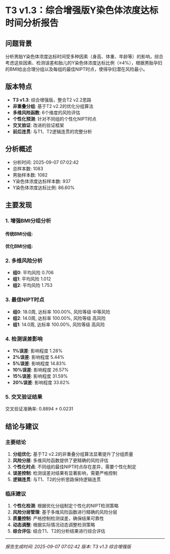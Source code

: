 
# T3 v1.3：综合增强版Y染色体浓度达标时间分析报告

## 问题背景
分析男胎Y染色体浓度达标时间受多种因素（身高、体重、年龄等）的影响，综合考虑这些因素、检测误差和胎儿的Y染色体浓度达标比例（≥4%），根据男胎孕妇的BMI给出合理分组以及每组的最佳NIPT时点，使得孕妇潜在风险最小。

## 版本特点
- **T3 v1.3**: 综合增强版，整合T2 v2.2思路
- **非重叠分组**: 基于T2 v2.2的优化分组算法
- **多维风险函数**: 6个维度的风险评估
- **个性化预测**: 针对不同组的个性化NIPT时点
- **交叉验证**: 改进的验证框架
- **前后连贯**: 与T1、T2逻辑连贯的完整分析

## 分析概述
- 分析时间: 2025-09-07 07:02:42
- 总样本数: 1083
- 男胎样本数: 1082
- Y染色体浓度达标样本数: 937
- Y染色体浓度达标比例: 86.60%

## 主要发现

### 1. 增强BMI分组分析
#### 传统BMI分组:

#### 优化BMI分组:

### 2. 多维风险分析
- **组0**: 平均风险 0.706
- **组1**: 平均风险 1.012
- **组2**: 平均风险 1.753

### 3. 最佳NIPT时点
- **组0**: 18.0周, 达标率 100.00%, 风险等级 中等风险
- **组2**: 14.0周, 达标率 100.00%, 风险等级 高风险
- **组1**: 14.0周, 达标率 100.00%, 风险等级 高风险

### 4. 检测误差影响
- **1%误差**: 影响程度 1.28%
- **2%误差**: 影响程度 5.44%
- **5%误差**: 影响程度 14.83%
- **10%误差**: 影响程度 26.57%
- **15%误差**: 影响程度 31.59%
- **20%误差**: 影响程度 33.62%

### 5. 交叉验证结果
交叉验证准确率: 0.8894 ± 0.0231

## 结论与建议

### 主要结论
1. **分组优化**: 基于T2 v2.2的非重叠分组算法显著提升了分组质量
2. **风险分层**: 多维风险函数提供了更精确的风险评估
3. **个性化时点**: 不同组的最佳NIPT时点存在差异，需要个性化制定
4. **误差控制**: 检测误差对结果有显著影响，需要严格控制
5. **逻辑连贯**: 与T1、T2的分析思路保持逻辑连贯

### 临床建议
1. **个性化检测**: 根据优化分组制定个性化的NIPT检测策略
2. **风险分层管理**: 基于多维风险函数进行精确的风险分层
3. **质量控制**: 严格控制检测误差，确保结果可靠性
4. **动态调整**: 根据实际情况动态调整检测策略
5. **综合评估**: 结合T1、T2的分析结果进行综合评估

---
*报告生成时间: 2025-09-07 07:02:42*
*版本: T3 v1.3 综合增强版*
    